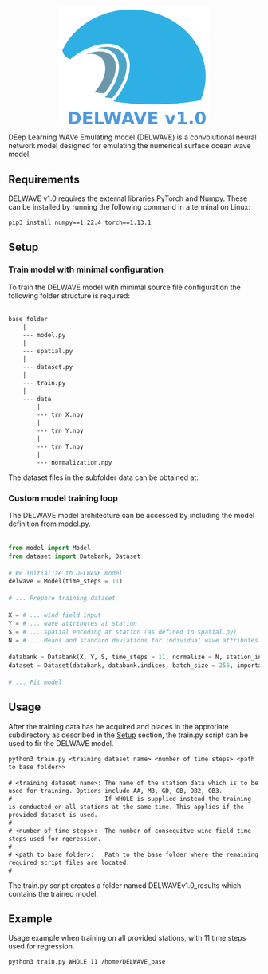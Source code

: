 <p align="center">
    <img src="images/DELWAVE_logo.png" alt="DELWAVE logo" width="300px">
</p>


DEep Learning WAVe Emulating model (DELWAVE) is a convolutional neural network model designed for emulating the numerical surface ocean wave model.

## Requirements

DELWAVE v1.0 requires the external libraries PyTorch and Numpy.
These can be installed by running the following command in a terminal on Linux:

```conole
pip3 install numpy==1.22.4 torch==1.13.1
```

## Setup


### Train model with minimal configuration

To train the DELWAVE model with minimal source file configuration the following folder structure is required:

```

base folder
	|
	--- model.py
	|
	--- spatial.py
	|
	--- dataset.py
	|
	--- train.py 
	|
	--- data
	    |
	    --- trn_X.npy
	    |
	    --- trn_Y.npy
	    |
	    --- trn_T.npy
	    |
	    --- normalization.npy

```

The dataset files in the subfolder data can be obtained at:

### Custom model training loop

The DELWAVE model architecture can be accessed by including the model definition from model.py.
```python

from model import Model
from dataset import Databank, Dataset

# We initialize th DELWAVE model
delwave = Model(time_steps = 11)

# ... Prepare training dataset

X = # ... wind field input
Y = # ... wave attributes at station
S = # ... spatial encoding at station (as defined in spatial.py)
N = # ... Means and standard deviations for individual wave attributes at station and whole wind field

databank = Databank(X, Y, S, time_steps = 11, normalize = N, station_indices = [0], cuda = True)
dataset = Dataset(databank, databank.indices, batch_size = 256, importance = True)

# ... Fit model

```

## Usage

After the training data has be acquired and places in the approriate subdirectory as described in the [Setup](#Setup) section,
the train.py script can be used to fir the DELWAVE model.

```console
python3 train.py <training dataset name> <number of time steps> <path to base folder>>

# <training dataset name>: The name of the station data which is to be used for training. Options include AA, MB, GD, OB, OB2, OB3.
#                          If WHOLE is supplied instead the training is conducted on all stations at the same time. This applies if the provided dataset is used.
#
# <number of time steps>:  The number of consequitve wind field time steps used for rgeression. 
#
# <path to base folder>:   Path to the base folder where the remaining required script files are located.
#
```

The train.py script creates a folder named DELWAVEv1.0_results which contains the trained model.

## Example

Usage example when training on all provided stations, with 11 time steps used for regression.

``` console
python3 train.py WHOLE 11 /home/DELWAVE_base

```

